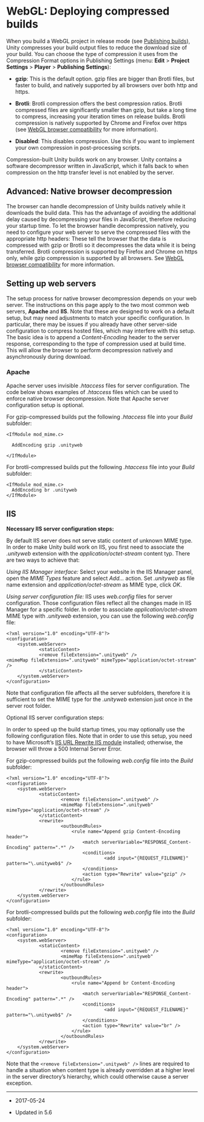 # WebGL: Deploying compressed builds

When you build a WebGL project in release mode (see [Publishing builds](PublishingBuilds)), Unity compresses your build output files to reduce the download size of your build. You can choose the type of compression it uses from the Compression Format options in Publishing Settings (menu: __Edit__ > __Project Settings__ > __Player__ > __Publishing Settings__):

* __gzip__: This is the default option. gzip files are bigger than Brotli files, but faster to build, and natively supported by all browsers over both http and https.

* __Brotli__: Brotli compression offers the best compression ratios. Brotli compressed files are significantly smaller than gzip, but take a long time to compress, increasing your iteration times on release builds. Brotli compression is natively supported by Chrome and Firefox over https (see [WebGL browser compatibility](webgl-browsercompatibility) for more information).

* __Disabled__: This disables compression. Use this if you want to implement your own compression in post-processing scripts.

Compression-built Unity builds work on any browser. Unity contains a software decompressor written in JavaScript, which it falls back to when compression on the http transfer level is not enabled by the server.

## Advanced: Native browser decompression

The browser can handle decompression of Unity builds natively while it downloads the build data. This has the advantage of avoiding the additional delay caused by decompressing your files in JavaScript, therefore reducing your startup time. To let the browser handle decompression natively, you need to configure your web server to serve the compressed files with the appropriate http headers: These tell the browser that the data is compressed with gzip or Brotli so it decompresses the data while it is being transferred. Brotli compression is supported by Firefox and Chrome on https only, while gzip compression is supported by all browsers. See [WebGL browser compatibility](webgl-browsercompatibility) for more information.

## Setting up web servers

The setup process for native browser decompression depends on your web server. The instructions on this page apply to the two most common web servers, __Apache__ and __IIS__. Note that these are designed to work on a default setup, but may need adjustments to match your specific configuration. In particular, there may be issues if you already have other server-side configuration to compress hosted files, which may interfere with this setup. The basic idea is to append a *Content-Encoding* header to the server response, corresponding to the type of compression used at build time. This will allow the browser to perform decompression natively and asynchronously during download.

### Apache

Apache server uses invisible *.htaccess* files for server configuration. The code below shows examples of *.htaccess* files which can be used to enforce native browser decompression. Note that Apache server configuration setup is optional.

For gzip-compressed builds put the following *.htaccess* file into your *Build* subfolder:

```
<IfModule mod_mime.c>

  AddEncoding gzip .unityweb

</IfModule>
```


For brotli-compressed builds put the following *.htaccess* file into your *Build* subfolder:

```
<IfModule mod_mime.c>
  AddEncoding br .unityweb
</IfModule>
```

## IIS

__Necessary IIS server configuration steps:__

By default IIS server does not serve static content of unknown MIME type. In order to make Unity build work on IIS, you first need to associate the *.unityweb* extension with the *application/octet-stream* content typ. There are two ways to achieve that:

*Using IIS Manager interface:*
Select your website in the IIS Manager panel, open the *MIME Types* feature and select *Add…* action. Set *.unityweb* as file name extension and *application/octet-stream* as MIME type, click *OK*.

*Using server configuration file:*
IIS uses *web.config* files for server configuration. Those configuration files reflect all the changes made in IIS Manager for a specific folder. In order to associate *application/octet-stream* MIME type with *.unityweb* extension, you can use the following *web.config* file:

```
<?xml version="1.0" encoding="UTF-8"?>
<configuration>
	<system.webServer>
    		<staticContent>
        	<remove fileExtension=".unityweb" />
<mimeMap fileExtension=".unityweb" mimeType="application/octet-stream" />
    		</staticContent>
	</system.webServer>
</configuration>
```

Note that configuration file affects all the server subfolders, therefore it is sufficient to set the MIME type for the *.unityweb* extension just once in the server root folder.

Optional IIS server configuration steps:


In order to speed up the build startup times, you may optionally use the following configuration files. Note that in order to use this setup, you need to have Microsoft’s [IIS URL Rewrite IIS module](http://www.iis.net/downloads/microsoft/url-rewrite) installed; otherwise, the browser will throw a 500 Internal Server Error.

For gzip-compressed builds put the following *web.config* file into the *Build* subfolder:

```
<?xml version="1.0" encoding="UTF-8"?>
<configuration>
	<system.webServer>
    		<staticContent>
        			<remove fileExtension=".unityweb" />
        			<mimeMap fileExtension=".unityweb" mimeType="application/octet-stream" />
    		</staticContent>
    		<rewrite>
        			<outboundRules>
            			<rule name="Append gzip Content-Encoding header">
                			<match serverVariable="RESPONSE_Content-Encoding" pattern=".*" />
                			<conditions>
                    				<add input="{REQUEST_FILENAME}" pattern="\.unityweb$" />
                			</conditions>
                			<action type="Rewrite" value="gzip" />
            			</rule>
        			</outboundRules>
    		</rewrite>
	</system.webServer>
</configuration>
```

For brotli-compressed builds put the following *web.config* file into the *Build* subfolder:

```
<?xml version="1.0" encoding="UTF-8"?>
<configuration>
	<system.webServer>
    		<staticContent>
        			<remove fileExtension=".unityweb" />
        			<mimeMap fileExtension=".unityweb" mimeType="application/octet-stream" />
    		</staticContent>
    		<rewrite>
        			<outboundRules>
            			<rule name="Append br Content-Encoding header">
                			<match serverVariable="RESPONSE_Content-Encoding" pattern=".*" />
                			<conditions>
                    				<add input="{REQUEST_FILENAME}" pattern="\.unityweb$" />
                			</conditions>
                			<action type="Rewrite" value="br" />
            			</rule>
        			</outboundRules>
    		</rewrite>
	</system.webServer>
</configuration>

```

Note that the `<remove fileExtension=".unityweb" />` lines are required to handle a situation when content type is already overridden at a higher level in the server directory’s hierarchy, which could otherwise cause a server exception.

----
*  <span class="page-edit">2017-05-24  <!-- include IncludeTextAmendPageNoEdit --></span>

* <span class="page-history">Updated in 5.6</span>


